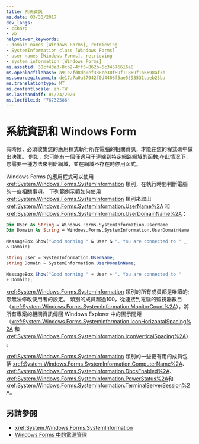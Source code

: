 ```yaml
---
title: 系統資訊
ms.date: 03/30/2017
dev_langs:
- csharp
- vb
helpviewer_keywords:
- domain names [Windows Forms], retrieving
- SystemInformation class [Windows Forms]
- user names [Windows Forms], retrieving
- system information [Windows Forms]
ms.assetid: 30cf43a3-8cb2-4ff3-862b-6c34576616a8
ms.openlocfilehash: a91e2fd8db0ef338ce30f89f11869f1b6698af3b
ms.sourcegitcommit: de17a7a0a37042f0d4406f5ae5393531caeb25ba
ms.translationtype: MT
ms.contentlocale: zh-TW
ms.lasthandoff: 01/24/2020
ms.locfileid: "76732586"
---
```

# <a name="system-information-and-windows-forms"></a>系統資訊和 Windows Form
有時候，必須收集您的應用程式執行所在電腦的相關資訊，才能在您的程式碼中做出決策。 例如，您可能有一個僅適用于連線到特定網路網域的函數;在此情況下，您需要一種方法來判斷網域，並在網域不存在時停用函式。  
  
 Windows Forms 的應用程式可以使用 <xref:System.Windows.Forms.SystemInformation> 類別，在執行時間判斷電腦的一些相關事項。 下列範例示範如何使用 <xref:System.Windows.Forms.SystemInformation> 類別來取出 <xref:System.Windows.Forms.SystemInformation.UserName%2A> 和 <xref:System.Windows.Forms.SystemInformation.UserDomainName%2A>：  
  
```vb  
Dim User As String = Windows.Forms.SystemInformation.UserName  
Dim Domain As String = Windows.Forms.SystemInformation.UserDomainName  
  
MessageBox.Show("Good morning " & User & ". You are connected to " _  
& Domain)  
```  
  
```csharp  
string User = SystemInformation.UserName;  
string Domain = SystemInformation.UserDomainName;  
  
MessageBox.Show("Good morning " + User + ". You are connected to "
+ Domain);
```  
  
 <xref:System.Windows.Forms.SystemInformation> 類別的所有成員都是唯讀的;您無法修改使用者的設定。 類別的成員超過100，從連接到電腦的監視器數目（<xref:System.Windows.Forms.SystemInformation.MonitorCount%2A>），將所有專案的相關資訊傳回 Windows Explorer 中的圖示間距（<xref:System.Windows.Forms.SystemInformation.IconHorizontalSpacing%2A> 和 <xref:System.Windows.Forms.SystemInformation.IconVerticalSpacing%2A>）。  
  
 <xref:System.Windows.Forms.SystemInformation> 類別的一些更有用的成員包括 <xref:System.Windows.Forms.SystemInformation.ComputerName%2A>、<xref:System.Windows.Forms.SystemInformation.DbcsEnabled%2A>、<xref:System.Windows.Forms.SystemInformation.PowerStatus%2A>和 <xref:System.Windows.Forms.SystemInformation.TerminalServerSession%2A>。  
  
## <a name="see-also"></a>另請參閱

- <xref:System.Windows.Forms.SystemInformation>
- [Windows Forms 中的電源管理](power-management-in-windows-forms.md)
